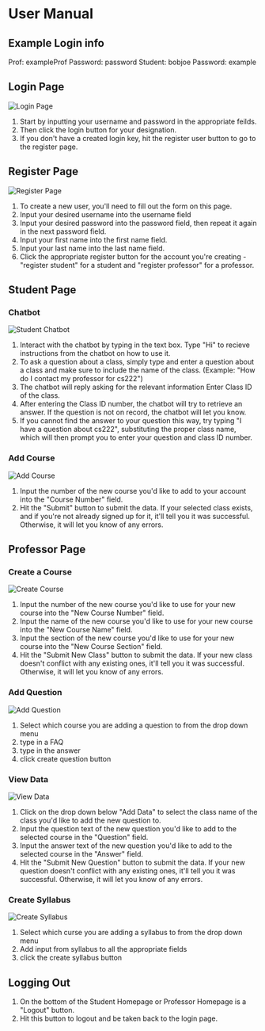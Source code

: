 # User Manual
## Example Login info
Prof: exampleProf Password: password
Student: bobjoe Password: example


## Login Page
![Login Page][Login]
1. Start by inputting your username and password in the appropriate feilds.
2. Then click the login button for your designation.
3. If you don't have a created login key, hit the register user button to go to the register page.


## Register Page
![Register Page][Register]
1. To create a new user, you'll need to fill out the form on this page.
2. Input your desired username into the username field
3. Input your desired password into the password field, then repeat it again in the next password field.
4. Input your first name into the first name field.
5. Input your last name into the last name field.
6. Click the appropriate register button for the account you're creating - "register student" for a student and "register professor" for a professor.


## Student Page
### Chatbot
![Student Chatbot][Stu-Chat]
1. Interact with the chatbot by typing in the text box. Type "Hi" to recieve instructions from the chatbot on how to use it. 
2. To ask a question about a class, simply type and enter a question about a class and make sure to include the name of the class. (Example: "How do I contact my professor for cs222")
3. The chatbot will reply asking for the relevant information Enter Class ID of the class.
4. After entering the Class ID number, the chatbot will try to retrieve an answer. If the question is not on record, the chatbot will let you know.
5. If you cannot find the answer to your question this way, try typing "I have a question about cs222", substituting the proper class name, which will then prompt you to enter your question and class ID number.

### Add Course
![Add Course][Stu-Add]
1. Input the number of the new course you'd like to add to your account into the "Course Number" field.
2. Hit the "Submit" button to submit the data. If your selected class exists, and if you're not already signed up for it, it'll tell you it was successful. Otherwise, it will let you know of any errors.


## Professor Page
### Create a Course
![Create Course][Prof-Cre]
1. Input the number of the new course you'd like to use for your new course into the "New Course Number" field.
2. Input the name of the new course you'd like to use for your new course into the "New Course Name" field.
3. Input the section of the new course you'd like to use for your new course into the "New Course Section" field.
4. Hit the "Submit New Class" button to submit the data. If your new class doesn't conflict with any existing ones, it'll tell you it was successful. Otherwise, it will let you know of any errors.

### Add Question
![Add Question][Prof-Dat]
1. Select which course you are adding a question to from the drop down menu
2. type in a FAQ
3. type in the answer
4. click create question button

### View Data
![View Data][Prof-Vie]
1. Click on the drop down below "Add Data" to select the class name of the class you'd like to add the new question to.
2. Input the question text of the new question you'd like to add to the selected course in the "Question" field.
2. Input the answer text of the new question you'd like to add to the selected course in the "Answer" field.
4. Hit the "Submit New Question" button to submit the data. If your new question doesn't conflict with any existing ones, it'll tell you it was successful. Otherwise, it will let you know of any errors.

### Create Syllabus
![Create Syllabus][Prof-Syl]
1. Select which curse you are adding a syllabus to from the drop down menu
2. Add input from syllabus to all the appropriate fields
3. click the create syllabus button


## Logging Out
1. On the bottom of the Student Homepage or Professor Homepage is a "Logout" button.
2. Hit this button to logout and be taken back to the login page.

[Login]:    https://github.com/Brendenjones12/Student-Engagement-and-Retention-Tool/blob/master/Auxiliary%20Files/Manual%20Pictures/LoginPage.png	"Login Page"
[Register]: https://github.com/Brendenjones12/Student-Engagement-and-Retention-Tool/blob/master/Auxiliary%20Files/Manual%20Pictures/RegisterUser.png	"Register Page"
[Stu-Chat]: https://github.com/Brendenjones12/Student-Engagement-and-Retention-Tool/blob/master/Auxiliary%20Files/Manual%20Pictures/Chatbot.png	"Student - Chatbot Page"
[Stu-Add]:	https://github.com/Brendenjones12/Student-Engagement-and-Retention-Tool/blob/master/Auxiliary%20Files/Manual%20Pictures/AddClass.png	"Student - Add Course Page"
[Prof-Cre]:	https://github.com/Brendenjones12/Student-Engagement-and-Retention-Tool/blob/master/Auxiliary%20Files/Manual%20Pictures/ProfCreateCourse.png	"Professor - Create Course Page"
[Prof-Dat]:	https://github.com/Brendenjones12/Student-Engagement-and-Retention-Tool/blob/master/Auxiliary%20Files/Manual%20Pictures/ProfAddQuestion.png	"Professor - Add Questions Page"
[Prof-Vie]:	https://github.com/Brendenjones12/Student-Engagement-and-Retention-Tool/blob/master/Auxiliary%20Files/Manual%20Pictures/ProfViewData.png	"Professor - View Data Page"
[Prof-Syl]:	https://github.com/Brendenjones12/Student-Engagement-and-Retention-Tool/blob/master/Auxiliary%20Files/Manual%20Pictures/ProfAddSyllabus.png	"Professor - View Syllabus"